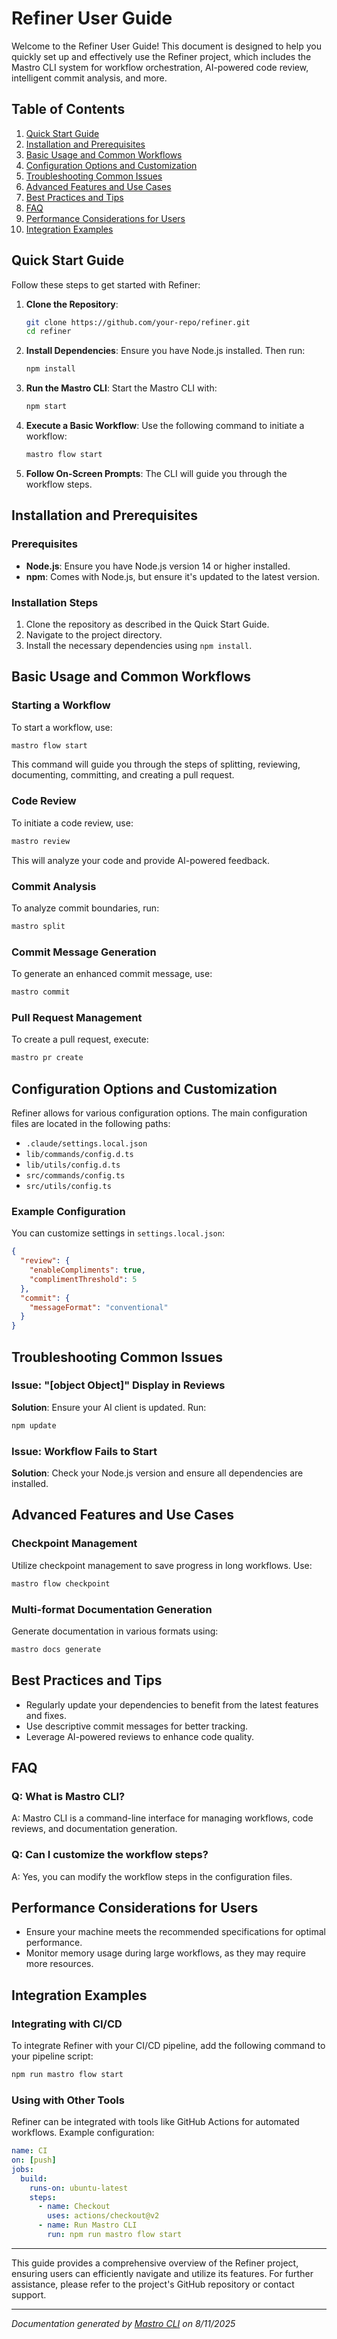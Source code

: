 <!---
This file was automatically generated by Mastro CLI
Generated on: 2025-08-12T03:59:29.472Z
Document type: user-guide
Title: User Guide
References: lib/index.js, src/index.ts, .claude/settings.local.json, lib/commands/config.d.ts, lib/commands/config.js, lib/utils/config.d.ts, lib/utils/config.js, refined-prompts/generative-prompt-2025-08-09T21-33-56-948Z.json, refined-prompts/generative-prompt-2025-08-09T21-38-47-439Z.json, src/commands/config.ts, src/utils/config.ts

To prevent this file from being overwritten, add custom content
between the CUSTOM_START and CUSTOM_END markers below.
--->

# Refiner User Guide

Welcome to the Refiner User Guide! This document is designed to help you quickly set up and effectively use the Refiner project, which includes the Mastro CLI system for workflow orchestration, AI-powered code review, intelligent commit analysis, and more.

## Table of Contents
1. [Quick Start Guide](#quick-start-guide)
2. [Installation and Prerequisites](#installation-and-prerequisites)
3. [Basic Usage and Common Workflows](#basic-usage-and-common-workflows)
4. [Configuration Options and Customization](#configuration-options-and-customization)
5. [Troubleshooting Common Issues](#troubleshooting-common-issues)
6. [Advanced Features and Use Cases](#advanced-features-and-use-cases)
7. [Best Practices and Tips](#best-practices-and-tips)
8. [FAQ](#faq)
9. [Performance Considerations for Users](#performance-considerations-for-users)
10. [Integration Examples](#integration-examples)

## Quick Start Guide

Follow these steps to get started with Refiner:

1. **Clone the Repository**:
   ```bash
   git clone https://github.com/your-repo/refiner.git
   cd refiner
   ```

2. **Install Dependencies**:
   Ensure you have Node.js installed. Then run:
   ```bash
   npm install
   ```

3. **Run the Mastro CLI**:
   Start the Mastro CLI with:
   ```bash
   npm start
   ```

4. **Execute a Basic Workflow**:
   Use the following command to initiate a workflow:
   ```bash
   mastro flow start
   ```

5. **Follow On-Screen Prompts**:
   The CLI will guide you through the workflow steps.

## Installation and Prerequisites

### Prerequisites
- **Node.js**: Ensure you have Node.js version 14 or higher installed.
- **npm**: Comes with Node.js, but ensure it's updated to the latest version.

### Installation Steps
1. Clone the repository as described in the Quick Start Guide.
2. Navigate to the project directory.
3. Install the necessary dependencies using `npm install`.

## Basic Usage and Common Workflows

### Starting a Workflow
To start a workflow, use:
```bash
mastro flow start
```
This command will guide you through the steps of splitting, reviewing, documenting, committing, and creating a pull request.

### Code Review
To initiate a code review, use:
```bash
mastro review
```
This will analyze your code and provide AI-powered feedback.

### Commit Analysis
To analyze commit boundaries, run:
```bash
mastro split
```

### Commit Message Generation
To generate an enhanced commit message, use:
```bash
mastro commit
```

### Pull Request Management
To create a pull request, execute:
```bash
mastro pr create
```

## Configuration Options and Customization

Refiner allows for various configuration options. The main configuration files are located in the following paths:

- `.claude/settings.local.json`
- `lib/commands/config.d.ts`
- `lib/utils/config.d.ts`
- `src/commands/config.ts`
- `src/utils/config.ts`

### Example Configuration
You can customize settings in `settings.local.json`:
```json
{
  "review": {
    "enableCompliments": true,
    "complimentThreshold": 5
  },
  "commit": {
    "messageFormat": "conventional"
  }
}
```

## Troubleshooting Common Issues

### Issue: "[object Object]" Display in Reviews
**Solution**: Ensure your AI client is updated. Run:
```bash
npm update
```

### Issue: Workflow Fails to Start
**Solution**: Check your Node.js version and ensure all dependencies are installed.

## Advanced Features and Use Cases

### Checkpoint Management
Utilize checkpoint management to save progress in long workflows. Use:
```bash
mastro flow checkpoint
```

### Multi-format Documentation Generation
Generate documentation in various formats using:
```bash
mastro docs generate
```

## Best Practices and Tips

- Regularly update your dependencies to benefit from the latest features and fixes.
- Use descriptive commit messages for better tracking.
- Leverage AI-powered reviews to enhance code quality.

## FAQ

### Q: What is Mastro CLI?
A: Mastro CLI is a command-line interface for managing workflows, code reviews, and documentation generation.

### Q: Can I customize the workflow steps?
A: Yes, you can modify the workflow steps in the configuration files.

## Performance Considerations for Users

- Ensure your machine meets the recommended specifications for optimal performance.
- Monitor memory usage during large workflows, as they may require more resources.

## Integration Examples

### Integrating with CI/CD
To integrate Refiner with your CI/CD pipeline, add the following command to your pipeline script:
```bash
npm run mastro flow start
```

### Using with Other Tools
Refiner can be integrated with tools like GitHub Actions for automated workflows. Example configuration:
```yaml
name: CI
on: [push]
jobs:
  build:
    runs-on: ubuntu-latest
    steps:
      - name: Checkout
        uses: actions/checkout@v2
      - name: Run Mastro CLI
        run: npm run mastro flow start
```

---

This guide provides a comprehensive overview of the Refiner project, ensuring users can efficiently navigate and utilize its features. For further assistance, please refer to the project's GitHub repository or contact support.

---

<!-- CUSTOM_START -->
<!-- Add your custom content here - it will be preserved during regeneration -->
<!-- CUSTOM_END -->

*Documentation generated by [Mastro CLI](https://github.com/your-org/mastro) on 8/11/2025*